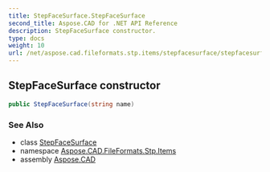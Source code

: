 ```yaml
---
title: StepFaceSurface.StepFaceSurface
second_title: Aspose.CAD for .NET API Reference
description: StepFaceSurface constructor. 
type: docs
weight: 10
url: /net/aspose.cad.fileformats.stp.items/stepfacesurface/stepfacesurface/
---
```

## StepFaceSurface constructor

```csharp
public StepFaceSurface(string name)
```

### See Also

* class [StepFaceSurface](../)
* namespace [Aspose.CAD.FileFormats.Stp.Items](../../stepfacesurface/)
* assembly [Aspose.CAD](../../../)


